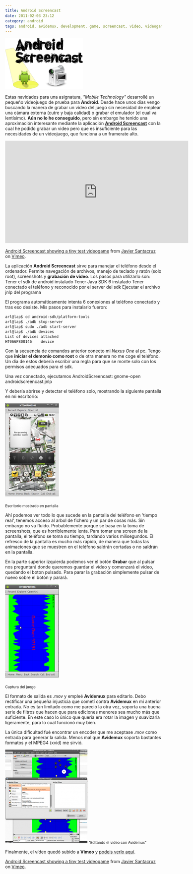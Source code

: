 ```yaml
---
title: Android Screencast
date: 2011-02-03 23:12
category: android
tags: android, avidemux, development, game, screencast, video, videogame
---
```


<div class="img-center">

![image][]   

</div>

Estas navidades para una asignatura, *"Mobile Technology"*
desarrollé un pequeño videojuego de prueba para **Android**. Desde
hace unos días vengo buscando la manera de grabar un vídeo del
juego sin necesidad de emplear una cámara externa (cutre y baja
calidad) o grabar el emulador (el cual va lentísimo).
**Aún no lo he conseguido**, pero sin embargo he tenido una
aproximación interesante mediante la aplicación
**[Android Screencast][]** con la cual he podido grabar un video
pero que es insuficiente para las necesidades de un videojuego, que
funciona a un framerate alto.   

<div class="img-center">

<iframe src="http://player.vimeo.com/video/19533141?title=0&amp;byline=0&amp;portrait=0" width="590" height="330" frameborder="0" webkitAllowFullScreen mozallowfullscreen allowFullScreen></iframe><p><a href="http://vimeo.com/19533141">Android Screencast showing a tiny test videogame</a> from <a href="http://vimeo.com/user5909254">Javier Santacruz</a> on <a href="http://vimeo.com">Vimeo</a>.</p>

</div>
  
La aplicación **Android Screencast** sirve para manejar el teléfono
desde el ordenador. Permite navegación de archivos, manejo de
teclado y ratón (solo root), screenshots y **grabación de video**.
Los pasos para utilizarlo son:
Tener el sdk de android instalado
Tener Java SDK 6 instalado
Tener conectado el teléfono y reconocido por el server del sdk
Ejecutar el archivo jnlp del programa
  
El programa automáticamente intenta 6 conexiones al teléfono
conectado y tras eso desiste. Mis pasos para instalarlo fueron:

	arl@lap$ cd android-sdk/platform-tools
	arl@lap$ ./adb stop-server
	arl@lap$ sudo ./adb start-server
	arl@lap$ ./adb devices
	List of devices attached
	HT066P800146    device

  
Con la secuencia de comandos anterior conecto mi *Nexus One* al pc.
Tengo que **iniciar el demonio como root** o de otra manera no me
coge el teléfono. Un día de estos debería escribir una regla para
que se monte solo con los permisos adecuados para el sdk.   
  
Una vez conectado, ejecutamos AndroidScreencast:
    gnome-open androidscreencast.jnlp

  
Y debería abrirse y detectar el teléfono solo, mostrando la
siguiente pantalla en mi escritorio:   
  
<div class="img-right">

![image][1]

<sub>Escritorio mostrado en pantalla </sub>

</div>
  
Ahí podemos ver todo lo que sucede en la pantalla del teléfono en
'tiempo real', tenemos acceso al arbol de fichero y un par de cosas
más. Sin embargo no va fluido. Probablemente porque se basa en la
toma de screenshots, que es horriblemente lenta. Para tomar una
screen de la pantalla, el teléfono se toma su tiempo, tardando
varios milisegundos. El refresco de la pantalla es mucho más
rápido, de manera que todas las animaciones que se muestren en el
teléfono saldrán cortadas o no saldrán en la pantalla.   
  
En la parte superior izquierda podemos ver el botón **Grabar** que
al pulsar nos preguntará donde queremos guardar el vídeo y
comenzará el vídeo, quedando el boton pulsado. Para parar la
grabación simplemente pulsar de nuevo sobre el botón y parará.   

<div class="img-left">
  
![image][2]

<sub>Captura del juego</sub>

</div>
  
El formato de salida es .mov y empleé **Avidemux** para editarlo.
Debo rectificar una pequeña injusticia que cometí contra
**Avidemux** en mi anterior entrada. No es tan limitado como me
pareció la otra vez, soporta una buena serie de filtros que hacen
que para ediciones menores sea mucho más que suficiente. En este
caso lo único que quería era rotar la imagen y suavizarla
ligeramente, para lo cual funcionó muy bien.   
  
La única dificultad fué encontrar un encoder que me aceptase .mov
como entrada para generar la salida. Menos mal que **Avidemux**
soporta bastantes formatos y el MPEG4 (xvid) me sirvió.   
  
<div class="img-center">

![Editando el vídeo con Avidemux][]
<sub>"Editando el video con
Avidemux"</sub>
</div>
  
Finalmente, el vídeo quedó subido a **Vimeo** y
[podeis verlo aquí][].   
  
[Android Screencast showing a tiny test videogame][podeis verlo aquí]
from [Javier Santacruz][] on [Vimeo][].


  [image]: ./img/header-android-screencast.png "header-android-screencast"
  [Android Screencast]: http://code.google.com/p/androidscreencast/
  [1]: ./img/android2-173x300.png "android-screencast-1"
  [2]: ./img/screencast-android-173x300.png "android-screencast-2"
  [Editando el vídeo con Avidemux]: ./img/android-screencast-avidemux-265x300.png "android-screencast-avidemux"
  [podeis verlo aquí]: http://vimeo.com/19533141
  [Javier Santacruz]: http://vimeo.com/user5909254
  [Vimeo]: http://vimeo.com
